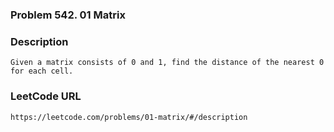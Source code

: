 ### Problem 542. 01 Matrix

### Description
	Given a matrix consists of 0 and 1, find the distance of the nearest 0 for each cell.

### LeetCode URL
	https://leetcode.com/problems/01-matrix/#/description
